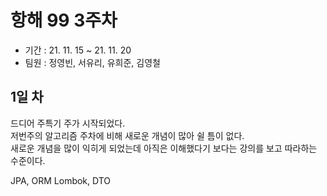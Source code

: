 # 항해 99 3주차
- 기간 : 21. 11. 15 ~ 21. 11. 20  
- 팀원 : 정영빈, 서유리, 유희준, 김영철

## 1일 차
드디어 주특기 주가 시작되었다.  
저번주의 알고리즘 주차에 비해 새로운 개념이 많아 쉴 틈이 없다.  
새로운 개념을 많이 익히게 되었는데 아직은 이해했다기 보다는 강의를 보고 따라하는 수준이다.  

JPA, ORM
Lombok, DTO
